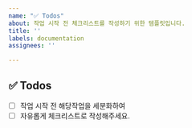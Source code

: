 ```yaml
---
name: "✅ Todos"
about: 작업 시작 전 체크리스트를 작성하기 위한 템플릿입니다.
title: ''
labels: documentation
assignees: ''

---
```


## ✅ Todos
- [ ] 작업 시작 전 해당작업을 세분화하여 
- [ ] 자유롭게 체크리스트로 작성해주세요.
